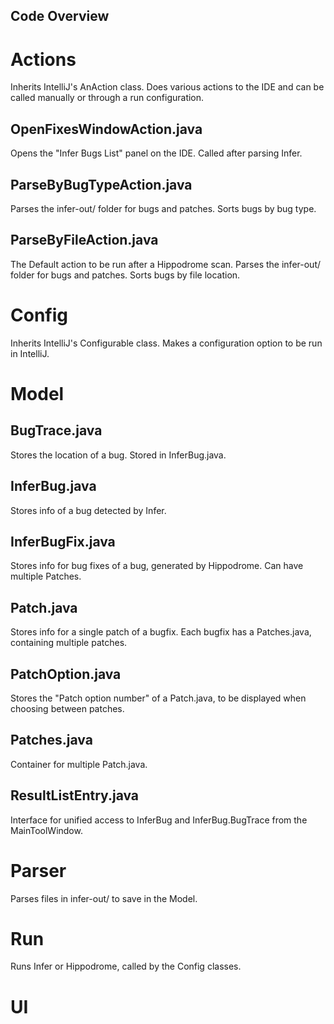 ## Code Overview

# Actions
Inherits IntelliJ's AnAction class. Does various actions to the IDE and can be called manually or through a run configuration.

## OpenFixesWindowAction.java
Opens the "Infer Bugs List" panel on the IDE. Called after parsing Infer.

## ParseByBugTypeAction.java
Parses the infer-out/ folder for bugs and patches. Sorts bugs by bug type.

## ParseByFileAction.java
The Default action to be run after a Hippodrome scan. Parses the infer-out/ folder for bugs and patches. Sorts bugs by file location.


# Config
Inherits IntelliJ's Configurable class. Makes a configuration option to be run in IntelliJ.

# Model

## BugTrace.java
Stores the location of a bug. Stored in InferBug.java.

## InferBug.java
Stores info of a bug detected by Infer.

## InferBugFix.java
Stores info for bug fixes of a bug, generated by Hippodrome. Can have multiple Patches.

## Patch.java
Stores info for a single patch of a bugfix. Each bugfix has a Patches.java, containing multiple patches.

## PatchOption.java
Stores the "Patch option number" of a Patch.java, to be displayed when choosing between patches.

## Patches.java
Container for multiple Patch.java.

## ResultListEntry.java
Interface for unified access to InferBug and InferBug.BugTrace from the MainToolWindow.

# Parser
Parses files in infer-out/ to save in the Model.

# Run
Runs Infer or Hippodrome, called by the Config classes.

# UI